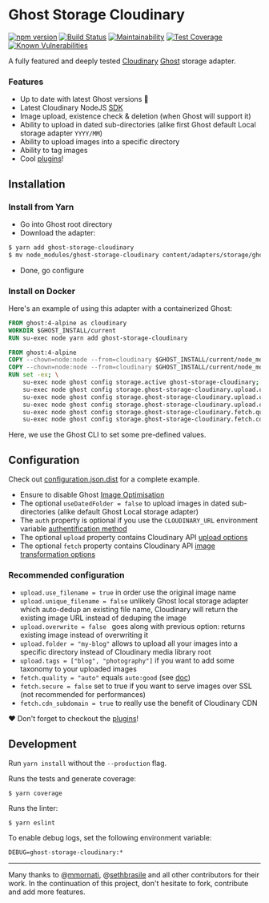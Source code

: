 # Ghost Storage Cloudinary

[![npm version](https://badge.fury.io/js/ghost-storage-cloudinary.svg)](https://badge.fury.io/js/ghost-storage-cloudinary)
[![Build Status](https://travis-ci.org/eexit/ghost-storage-cloudinary.svg?branch=master)](https://travis-ci.org/eexit/ghost-storage-cloudinary)
[![Maintainability](https://api.codeclimate.com/v1/badges/f55e8c82a9a526fe9b2f/maintainability)](https://codeclimate.com/github/eexit/ghost-storage-cloudinary/maintainability)
[![Test Coverage](https://api.codeclimate.com/v1/badges/f55e8c82a9a526fe9b2f/test_coverage)](https://codeclimate.com/github/eexit/ghost-storage-cloudinary/test_coverage)
[![Known Vulnerabilities](https://snyk.io/test/github/eexit/ghost-storage-cloudinary/badge.svg)](https://snyk.io/test/github/eexit/ghost-storage-cloudinary)



A fully featured and deeply tested [Cloudinary](https://cloudinary.com/) [Ghost](https://github.com/TryGhost/Ghost) storage adapter.

### Features

- Up to date with latest Ghost versions :rocket:
- Latest Cloudinary NodeJS [SDK](https://github.com/cloudinary/cloudinary_npm)
- Image upload, existence check & deletion (when Ghost will support it)
- Ability to upload in dated sub-directories (alike first Ghost default Local storage adapter `YYYY/MM`)
- Ability to upload images into a specific directory
- Ability to tag images
- Cool [plugins](plugins)!

## Installation

### Install from Yarn

- Go into Ghost root directory
- Download the adapter:

```bash
$ yarn add ghost-storage-cloudinary
$ mv node_modules/ghost-storage-cloudinary content/adapters/storage/ghost-storage-cloudinary
```

- Done, go configure

### Install on Docker

Here's an example of using this adapter with a containerized Ghost:

```Dockerfile
FROM ghost:4-alpine as cloudinary
WORKDIR $GHOST_INSTALL/current
RUN su-exec node yarn add ghost-storage-cloudinary

FROM ghost:4-alpine
COPY --chown=node:node --from=cloudinary $GHOST_INSTALL/current/node_modules $GHOST_INSTALL/current/node_modules
COPY --chown=node:node --from=cloudinary $GHOST_INSTALL/current/node_modules/ghost-storage-cloudinary $GHOST_INSTALL/current/content/adapters/storage/ghost-storage-cloudinary
RUN set -ex; \
    su-exec node ghost config storage.active ghost-storage-cloudinary; \
    su-exec node ghost config storage.ghost-storage-cloudinary.upload.use_filename true; \
    su-exec node ghost config storage.ghost-storage-cloudinary.upload.unique_filename false; \
    su-exec node ghost config storage.ghost-storage-cloudinary.upload.overwrite false; \
    su-exec node ghost config storage.ghost-storage-cloudinary.fetch.quality auto; \
    su-exec node ghost config storage.ghost-storage-cloudinary.fetch.cdn_subdomain true;
```

Here, we use the Ghost CLI to set some pre-defined values.

## Configuration

Check out [configuration.json.dist](configuration.json.dist) for a complete example.

- Ensure to disable Ghost [Image Optimisation](https://ghost.org/docs/concepts/config/#image-optimisation)
- The optional `useDatedFolder = false` to upload images in dated sub-directories (alike default Ghost Local storage adapter)
- The `auth` property is optional if you use the `CLOUDINARY_URL` environment variable [authentification method](https://cloudinary.com/documentation/node_additional_topics#configuration_options)
- The optional `upload` property contains Cloudinary API [upload options](https://cloudinary.com/documentation/image_upload_api_reference#upload)
- The optional `fetch` property contains Cloudinary API [image transformation options](https://cloudinary.com/documentation/image_transformations)

### Recommended configuration

- `upload.use_filename = true` in order use the original image name
- `upload.unique_filename = false` unlikely Ghost local storage adapter which auto-dedup an existing file name, Cloudinary will return the existing image URL instead of deduping the image
- `upload.overwrite = false ` goes along with previous option: returns existing image instead of overwriting it
- `upload.folder = "my-blog"` allows to upload all your images into a specific directory instead of Cloudinary media library root
- `upload.tags = ["blog", "photography"]` if you want to add some taxonomy to your uploaded images
- `fetch.quality = "auto"` equals `auto:good` (see [doc](https://cloudinary.com/documentation/image_transformation_reference#quality_parameter))
- `fetch.secure = false` set to true if you want to serve images over SSL (not recommended for performances)
- `fetch.cdn_subdomain = true` to really use the benefit of Cloudinary CDN


:heart: Don't forget to checkout the [plugins](plugins)!

## Development

Run `yarn install` without the `--production` flag.

Runs the tests and generate coverage:

    $ yarn coverage

Runs the linter:

    $ yarn eslint

To enable debug logs, set the following environment variable:

    DEBUG=ghost-storage-cloudinary:*

---

Many thanks to @[mmornati](https://github.com/mmornati), @[sethbrasile](https://github.com/sethbrasile) and all other contributors for their work. In the continuation of this project, don't hesitate to fork, contribute and add more features.
